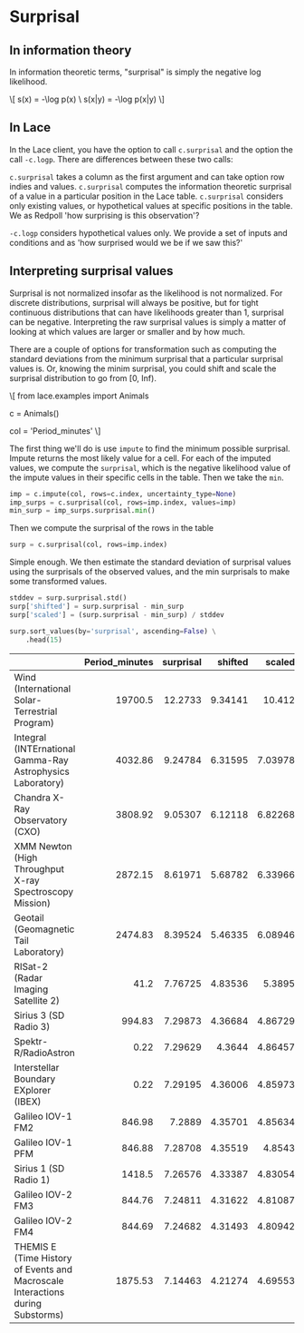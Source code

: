 # Surprisal


## In information theory
In information theoretic terms, "surprisal" is simply the negative log
likelihood.

\\[
s(x) = -\log p(x) \\
s(x|y) = -\log p(x|y)
\\]

## In Lace

In the Lace client, you have the option to call `c.surprisal` and the option
the call `-c.logp`. There are differences between these two calls:

`c.surprisal` takes a column as the first argument and can take option row
indies and values. `c.surprisal` computes the information theoretic surprisal
of a value in a particular position in the Lace table. `c.surprisal` considers
only existing values, or hypothetical values at specific positions in the
table. We as Redpoll 'how surprising is this observation'?

`-c.logp` considers hypothetical values only. We provide a set of inputs and conditions and as 'how surprised would we be if we saw this?'

## Interpreting surprisal values

Surprisal is not normalized insofar as the likelihood is not normalized. For
discrete distributions, surprisal will always be positive, but for tight
continuous distributions that can have likelihoods greater than 1, surprisal
can be negative. Interpreting the raw surprisal values is simply a matter of
looking at which values are larger or smaller and by how much.

There are a couple of options for transformation such as computing the standard
deviations from the minimum surprisal that a particular surprisal values is.
Or, knowing the minim surprisal, you could shift and scale the surprisal
distribution to go from [0, Inf).

\\[
from lace.examples import Animals

c = Animals()

col = 'Period_minutes'
\\]

The first thing we'll do is use `impute` to find the minimum possible
surprisal. Impute returns the most likely value for a cell. For each of the
imputed values, we compute the `surprisal`, which is the negative likelihood
value of the impute values in their specific cells in the table. Then we take
the `min`.

```python
imp = c.impute(col, rows=c.index, uncertainty_type=None)
imp_surps = c.surprisal(col, rows=imp.index, values=imp)
min_surp = imp_surps.surprisal.min()
```

Then we compute the surprisal of the rows in the table

```python
surp = c.surprisal(col, rows=imp.index)
```

Simple enough. We then estimate the standard deviation of surprisal values
using the surprisals of the observed values, and the min surprisals to make
some transformed values.

```python
stddev = surp.surprisal.std()
surp['shifted'] = surp.surprisal - min_surp
surp['scaled'] = (surp.surprisal - min_surp) / stddev

surp.sort_values(by='surprisal', ascending=False) \
    .head(15)
```

|                                                                                |   Period_minutes |   surprisal |   shifted |   scaled |
|:-------------------------------------------------------------------------------|-----------------:|------------:|----------:|---------:|
| Wind (International Solar-Terrestrial Program)                                 |         19700.5  |    12.2733  |   9.34141 | 10.412   |
| Integral (INTErnational Gamma-Ray Astrophysics Laboratory)                     |          4032.86 |     9.24784 |   6.31595 |  7.03978 |
| Chandra X-Ray Observatory (CXO)                                                |          3808.92 |     9.05307 |   6.12118 |  6.82268 |
| XMM Newton (High Throughput X-ray Spectroscopy Mission)                        |          2872.15 |     8.61971 |   5.68782 |  6.33966 |
| Geotail (Geomagnetic Tail Laboratory)                                          |          2474.83 |     8.39524 |   5.46335 |  6.08946 |
| RISat-2 (Radar Imaging Satellite 2)                                            |            41.2  |     7.76725 |   4.83536 |  5.3895  |
| Sirius 3 (SD Radio 3)                                                          |           994.83 |     7.29873 |   4.36684 |  4.86729 |
| Spektr-R/RadioAstron                                                           |             0.22 |     7.29629 |   4.3644  |  4.86457 |
| Interstellar Boundary EXplorer (IBEX)                                          |             0.22 |     7.29195 |   4.36006 |  4.85973 |
| Galileo IOV-1 FM2                                                              |           846.98 |     7.2889  |   4.35701 |  4.85634 |
| Galileo IOV-1 PFM                                                              |           846.88 |     7.28708 |   4.35519 |  4.8543  |
| Sirius 1 (SD Radio 1)                                                          |          1418.5  |     7.26576 |   4.33387 |  4.83054 |
| Galileo IOV-2 FM3                                                              |           844.76 |     7.24811 |   4.31622 |  4.81087 |
| Galileo IOV-2 FM4                                                              |           844.69 |     7.24682 |   4.31493 |  4.80942 |
| THEMIS E (Time History of Events and Macroscale Interactions during Substorms) |          1875.53 |     7.14463 |   4.21274 |  4.69553 |



